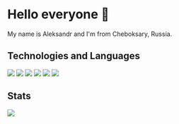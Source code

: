 # Hello everyone 👋

My name is Aleksandr and I'm from Cheboksary, Russia.

## Technologies and Languages
![](https://img.shields.io/badge/Code-Python-informational?style=flat-square&logo=python&logoColor=white&color=bb00db)
![](https://img.shields.io/badge/OS-Windows-informational?style=flat-square&logo=windows&logoColor=white&color=bb00db)
![](https://img.shields.io/badge/Code-PHP-informational?style=flat-square&logo=php&logoColor=white&color=bb00db)
![](https://img.shields.io/badge/editor-visual%20studio%20code-blue)
![](https://img.shields.io/badge/framework-Flask-orange)
![](https://img.shields.io/badge/framework-Bootstrap5-green)

## Stats
![](https://github-readme-stats.vercel.app/api/top-langs/?username=NabievDev&theme=vue&title_color=bb00db&icon_color=bb00db)
